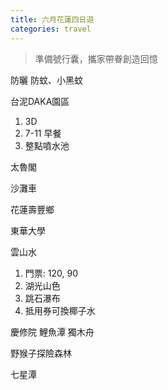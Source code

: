 ```yaml
---
title: 六月花蓮四日遊
categories: travel
---
```


> 準備號行囊，攜家帶眷創造回憶

防曬
防蚊、小黑蚊

台泥DAKA園區

1. 3D
2. 7-11 早餐
3. 整點噴水池

太魯閣

沙灘車



花蓮壽豐鄉

東華大學



雲山水
1. 門票: 120, 90
2. 湖光山色
3. 跳石瀑布 
4. 抵用券可換椰子水 

慶修院
鯉魚潭 獨木舟


野猴子探險森林


七星潭

